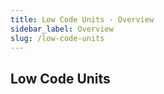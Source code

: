 ```yaml
---
title: Low Code Units - Overview
sidebar_label: Overview
slug: /low-code-units
---
```


## Low Code Units
